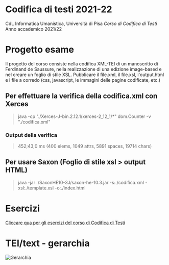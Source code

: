 # Codifica di testi 2021-22 
CdL Informatica Umanistica, Università di Pisa 
_Corso di Codifica di Testi_
Anno accademico 2021/22

# Progetto esame 
Il progetto del corso consiste nella codifica XML-TEI di un manoscritto di Ferdinand de Saussure, nella realizzazione di una edizione image-based e nel creare un foglio di stile XSL. 
Pubblicare il file.xml, il file.xsl, l'output.html e i file a corredo (css, javascript, le immagini delle pagine codificate, etc.)

## Per effettuare la verifica della codifica.xml con Xerces
> java -cp "./Xerces-J-bin.2.12.1/xerces-2_12_1/*" dom.Counter -v "./codifica.xml"  

### Output della verifica
> 452;43;0 ms (400 elems, 1049 attrs, 5891 spaces, 19714 chars)


## Per usare Saxon (Foglio di stile xsl > output HTML)
> java -jar ./SaxonHE10-3J/saxon-he-10.3.jar -s:./codifica.xml -xsl:./template.xsl -o:./index.html


# Esercizi
[Cliccare qua per gli esercizi del corso di Codifica di Testi](https://github.com/Rosmerade/Codifica-di-Testi-2021-22)

# TEI/text - gerarchia
![Gerarchia](/Codifica/2022/ProgettoFinale/text-gerarchia.png "text")
